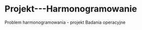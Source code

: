 Projekt---Harmonogramowanie
===========================

Problem harmonogramowania - projekt Badania operacyjne

